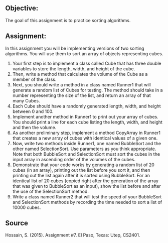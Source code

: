 
<h2>Objective: </h2>
The goal of this assignment is to practice sorting algorithms.

<h2>Assignment:</h2>
In this assignment you will be implementing versions of two sorting
algorithms. You will use them to sort an array of objects representing cubes. 

<ol>
  <li>Your first step is to implement a class called Cube that has three double variables to store the
      length, width, and height of the cube. </li>
  <li>Then, write a method that calculates the volume of the Cube as a member of the class. </li>
  <li>Next, you should write a method in a class named Runner1 that will generate a random list of Cubes for testing. The method should         take in a number representing the size of the list, and return an array of that many Cubes. 
  <li>Each Cube should have a randomly generated length, width, and height between 0 and 100. </li>
  <li> Implement another method in Runner1 to print out your array of cubes. You should print a line for each cube listing the length,            width, and height and then the volume.</li>
  <li>As another preliminary step, implement a method CopyArray in Runner1 that creates a new array of cubes with identical values of a         given one.</li>
  <li>Now, write two methods inside Runner1, one named BubbleSort and the other named SelectionSort. Use parameters as you think                  appropriate.  Note that both BubbleSort and SelectionSort must sort the cubes in the input array in ascending order of the volumes        of the cubes.</li>
  <li> Demonstrate that your code works by generating a random list of 20 cubes (in an array), printing out the list before you sort it,          and then printing out the list again after it is sorted using BubbleSort. For an identical list of 20 cubes (copied right after the        generation of the array that was given to BubbleSort as an input), show the list before and after the use of the SelectionSort            method.</li>
  <li>Write a class named Runner2 that will test the speed of your BubbleSort and
      SelectionSort methods by recording the time needed to sort a list of 10000
      cubes. </li>
</ol>

<h2>Source</h2>
Hossain, S. (2015). Assignment #7. El Paso, Texas: Utep, CS2401.
